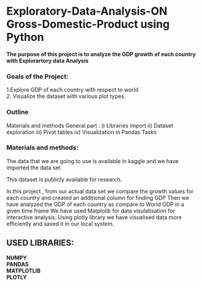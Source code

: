 # Exploratory-Data-Analysis-ON Gross-Domestic-Product using Python

**The purpose of this project is to analyze the GDP growth of each country with  Explorartory data Analysis**

### Goals of the Project:
1.Explore GDP of each country with respect to world <br>
2. Visualize the dataset with various plot types. <br>
###  Outline
Materials and methods
General part : i) Libraries import ii) Dataset exploration iii) Pivot tables iv) Visualization in Pandas
Tasks
### Materials and methods:
The data that we are going to use is available in kaggle and we have imported the data set 

This dataset is publicly available for research. 

In this project , from our actual data set we compare the growth values for each country and created an additional column for finding GDP 
Then we have analyzed the GDP of each country as compare to World GDP in a given time frame 
We have used Matplolib for data visulatisation for interactive analysis.
Using plotly library we have visualised data more efficiently and saved it in our local system.


## USED LIBRARIES:
**NUMPY**<br>
**PANDAS**<br>
**MATPLOTLIB**<br>
**PLOTLY**<br>

